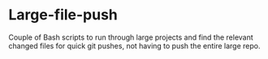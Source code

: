 # Large-file-push
Couple of Bash scripts to run through large projects and find the relevant changed files for quick git pushes, not having to push the entire large repo.
